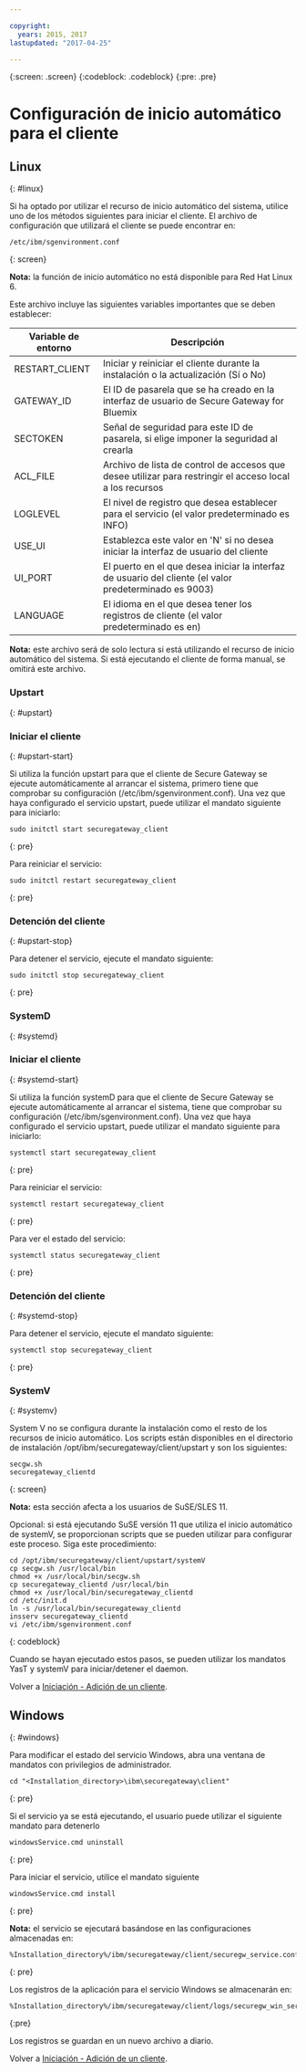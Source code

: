 ```yaml
---

copyright:
  years: 2015, 2017
lastupdated: "2017-04-25"

---
```

{:screen: .screen}
{:codeblock: .codeblock}
{:pre: .pre}

# Configuración de inicio automático para el cliente

## Linux
{: #linux}

Si ha optado por utilizar el recurso de inicio automático del sistema, utilice uno de los métodos siguientes para iniciar el cliente.  El archivo de configuración que utilizará el cliente se puede encontrar en:

```
/etc/ibm/sgenvironment.conf
```
{: screen}

<b>Nota:</b> la función de inicio automático no está disponible para Red Hat Linux 6.

Este archivo incluye las siguientes variables importantes que se deben establecer:

| Variable de entorno | Descripción       |
| ------------- | ----------- |
| RESTART_CLIENT | Iniciar y reiniciar el cliente durante la instalación o la actualización (Sí o No) |
| GATEWAY_ID | El ID de pasarela que se ha creado en la interfaz de usuario de Secure Gateway for Bluemix |
| SECTOKEN | Señal de seguridad para este ID de pasarela, si elige imponer la seguridad al crearla |
| ACL_FILE | Archivo de lista de control de accesos que desee utilizar para restringir el acceso local a los recursos |
| LOGLEVEL | El nivel de registro que desea establecer para el servicio (el valor predeterminado es INFO) |
| USE_UI   | Establezca este valor en 'N' si no desea iniciar la interfaz de usuario del cliente |
| UI_PORT  | El puerto en el que desea iniciar la interfaz de usuario del cliente (el valor predeterminado es 9003) |
| LANGUAGE | El idioma en el que desea tener los registros de cliente (el valor predeterminado es en) |

<b>Nota:</b> este archivo será de solo lectura si está utilizando el recurso de inicio automático del sistema.  Si está ejecutando
el cliente de forma manual, se omitirá este archivo.

### Upstart
{: #upstart}

### Iniciar el cliente
{: #upstart-start}

Si utiliza la función upstart para que el cliente de Secure Gateway se ejecute automáticamente al arrancar el sistema, primero tiene que comprobar su configuración (/etc/ibm/sgenvironment.conf).  Una vez que haya configurado el servicio upstart, puede utilizar el mandato siguiente para iniciarlo:

```
sudo initctl start securegateway_client
```
{: pre}

Para reiniciar el servicio:

```
sudo initctl restart securegateway_client
```
{: pre}

### Detención del cliente
{: #upstart-stop}

Para detener el servicio, ejecute el mandato siguiente:

```
sudo initctl stop securegateway_client
```
{: pre}

### SystemD
{: #systemd}


### Iniciar el cliente
{: #systemd-start}

Si utiliza la función systemD para que el cliente de Secure Gateway se ejecute automáticamente al arrancar el sistema, tiene que comprobar su configuración (/etc/ibm/sgenvironment.conf).  Una vez que haya configurado el servicio upstart, puede utilizar el mandato siguiente para iniciarlo:

```
systemctl start securegateway_client
```
{: pre}

Para reiniciar el servicio:

```
systemctl restart securegateway_client
```
{: pre}

Para ver el estado del servicio:

```
systemctl status securegateway_client
```
{: pre}

### Detención del cliente
{: #systemd-stop}

Para detener el servicio, ejecute el mandato siguiente:

```
systemctl stop securegateway_client
```
{: pre}

### SystemV
{: #systemv}

System V no se configura durante la instalación
como el resto de los recursos de inicio automático. Los scripts están disponibles en el
directorio de instalación /opt/ibm/securegateway/client/upstart y son los siguientes:

```
secgw.sh
securegateway_clientd
```
{: screen}

<b>Nota:</b> esta sección afecta a los usuarios de SuSE/SLES 11.

Opcional: si está ejecutando SuSE versión 11 que utiliza el inicio automático de systemV, se proporcionan scripts que se pueden utilizar para configurar este proceso. Siga este procedimiento:

```
cd /opt/ibm/securegateway/client/upstart/systemV
cp secgw.sh /usr/local/bin
chmod +x /usr/local/bin/secgw.sh
cp securegateway_clientd /usr/local/bin
chmod +x /usr/local/bin/securegateway_clientd
cd /etc/init.d
ln -s /usr/local/bin/securegateway_clientd
insserv securegateway_clientd
vi /etc/ibm/sgenvironment.conf
```
{: codeblock}

Cuando se hayan ejecutado estos pasos, se pueden utilizar los mandatos YasT y systemV para iniciar/detener el daemon.

Volver a [Iniciación - Adición de un cliente](./securegateway_client.html).

## Windows
{: #windows}

Para modificar el estado del servicio Windows, abra una ventana de mandatos con privilegios de administrador.

```
cd "<Installation_directory>\ibm\securegateway\client"
```
{: pre}

Si el servicio ya se está ejecutando, el usuario puede utilizar el siguiente mandato para detenerlo

```
windowsService.cmd uninstall
```
{: pre}

Para iniciar el servicio, utilice el mandato siguiente

```
windowsService.cmd install
```
{: pre}

<b>Nota:</b> el servicio se ejecutará basándose en las configuraciones almacenadas en:

```
%Installation_directory%/ibm/securegateway/client/securegw_service.config
```
{: pre}

Los registros de la aplicación para el servicio Windows se almacenarán en:

```
%Installation_directory%/ibm/securegateway/client/logs/securegw_win_service.log
```
{:pre}

 Los registros se guardan en un nuevo archivo a diario.

Volver a [Iniciación - Adición de un cliente](./securegateway_client.html).
